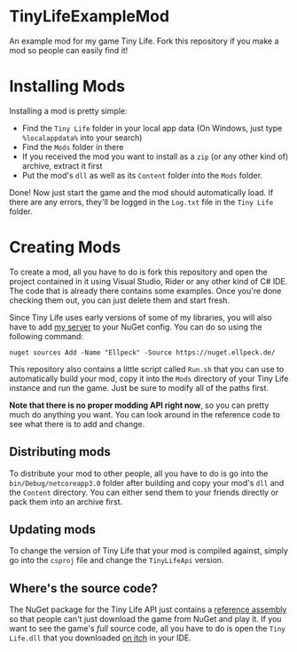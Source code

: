 # TinyLifeExampleMod
An example mod for my game Tiny Life. Fork this repository if you make a mod so people can easily find it!

# Installing Mods
Installing a mod is pretty simple:
- Find the `Tiny Life` folder in your local app data (On Windows, just type `%localappdata%` into your search)
- Find the `Mods` folder in there
- If you received the mod you want to install as a `zip` (or any other kind of) archive, extract it first
- Put the mod's `dll` as well as its `Content` folder into the `Mods` folder.

Done! Now just start the game and the mod should automatically load. If there are any errors, they'll be logged in the `Log.txt` file in the `Tiny Life` folder.

# Creating Mods
To create a mod, all you have to do is fork this repository and open the project contained in it using Visual Studio, Rider or any other kind of C# IDE. The code that is already there contains some examples. Once you're done checking them out, you can just delete them and start fresh.

Since Tiny Life uses early versions of some of my libraries, you will also have to add [my server](https://nuget.ellpeck.de/) to your NuGet config. You can do so using the following command:
```
nuget sources Add -Name "Ellpeck" -Source https://nuget.ellpeck.de/
```

This repository also contains a little script called `Run.sh` that you can use to automatically build your mod, copy it into the `Mods` directory of your Tiny Life instance and run the game. Just be sure to modify all of the paths first.

**Note that there is no proper modding API right now**, so you can pretty much do anything you want. You can look around in the reference code to see what there is to add and change.

## Distributing mods
To distribute your mod to other people, all you have to do is go into the `bin/Debug/netcoreapp3.0` folder after building and copy your mod's `dll` and the `Content` directory. You can either send them to your friends directly or pack them into an archive first.

## Updating mods
To change the version of Tiny Life that your mod is compiled against, simply go into the `csproj` file and change the `TinyLifeApi` version.

## Where's the source code?
The NuGet package for the Tiny Life API just contains a [reference assembly](https://docs.microsoft.com/en-us/dotnet/standard/assembly/reference-assemblies) so that people can't just download the game from NuGet and play it. If you want to see the game's *full* source code, all you have to do is open the `Tiny Life.dll` that you downloaded [on itch](https://ellpeck.itch.io/tiny-life) in your IDE.